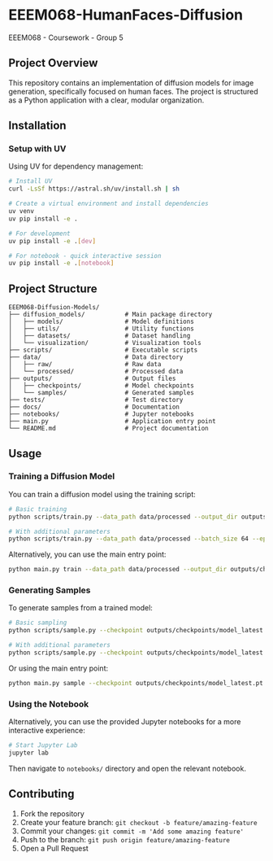 # EEEM068-HumanFaces-Diffusion
EEEM068 - Coursework - Group 5 

## Project Overview

This repository contains an implementation of diffusion models for image generation, specifically focused on human faces. The project is structured as a Python application with a clear, modular organization.

## Installation

### Setup with UV

Using UV for dependency management:

```bash
# Install UV
curl -LsSf https://astral.sh/uv/install.sh | sh

# Create a virtual environment and install dependencies
uv venv
uv pip install -e .

# For development
uv pip install -e .[dev]

# For notebook - quick interactive session
uv pip install -e .[notebook]
```

## Project Structure

```
EEEM068-Diffusion-Models/
├── diffusion_models/           # Main package directory
│   ├── models/                 # Model definitions
│   ├── utils/                  # Utility functions
│   ├── datasets/               # Dataset handling
│   └── visualization/          # Visualization tools
├── scripts/                    # Executable scripts
├── data/                       # Data directory
│   ├── raw/                    # Raw data
│   └── processed/              # Processed data
├── outputs/                    # Output files
│   ├── checkpoints/            # Model checkpoints
│   └── samples/                # Generated samples
├── tests/                      # Test directory
├── docs/                       # Documentation
├── notebooks/                  # Jupyter notebooks
├── main.py                     # Application entry point
└── README.md                   # Project documentation
```

## Usage

### Training a Diffusion Model

You can train a diffusion model using the training script:

```bash
# Basic training
python scripts/train.py --data_path data/processed --output_dir outputs/checkpoints

# With additional parameters
python scripts/train.py --data_path data/processed --batch_size 64 --epochs 200 --lr 1e-4
```

Alternatively, you can use the main entry point:

```bash
python main.py train --data_path data/processed --output_dir outputs/checkpoints
```

### Generating Samples

To generate samples from a trained model:

```bash
# Basic sampling
python scripts/sample.py --checkpoint outputs/checkpoints/model_latest.pt --output_dir outputs/samples

# With additional parameters
python scripts/sample.py --checkpoint outputs/checkpoints/model_latest.pt --num_images 16 --image_size 256
```

Or using the main entry point:

```bash
python main.py sample --checkpoint outputs/checkpoints/model_latest.pt
```

### Using the Notebook

Alternatively, you can use the provided Jupyter notebooks for a more interactive experience:

```bash
# Start Jupyter Lab
jupyter lab
```

Then navigate to `notebooks/` directory and open the relevant notebook.

## Contributing

1. Fork the repository
2. Create your feature branch: `git checkout -b feature/amazing-feature`
3. Commit your changes: `git commit -m 'Add some amazing feature'`
4. Push to the branch: `git push origin feature/amazing-feature`
5. Open a Pull Request
